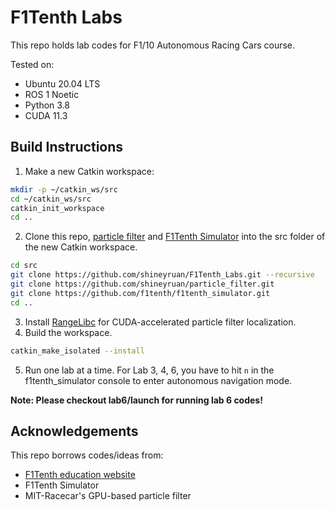 # F1Tenth Labs
This repo holds lab codes for F1/10 Autonomous Racing Cars course.

Tested on:
- Ubuntu 20.04 LTS
- ROS 1 Noetic
- Python 3.8
- CUDA 11.3

## Build Instructions
1. Make a new Catkin workspace:

```bash
mkdir -p ~/catkin_ws/src
cd ~/catkin_ws/src
catkin_init_workspace
cd ..
```

2. Clone this repo, [particle filter](https://github.com/shineyruan/particle_filter) and [F1Tenth Simulator](https://github.com/f1tenth/f1tenth_simulator) into the src folder of the new Catkin workspace.

```bash
cd src
git clone https://github.com/shineyruan/F1Tenth_Labs.git --recursive
git clone https://github.com/shineyruan/particle_filter.git
git clone https://github.com/f1tenth/f1tenth_simulator.git
cd ..
```

3. Install [RangeLibc](https://github.com/shineyruan/range_libc) for CUDA-accelerated particle filter localization.
4. Build the workspace.

```bash
catkin_make_isolated --install
```

5. Run one lab at a time. For Lab 3, 4, 6, you have to hit `n` in the f1tenth_simulator console to enter autonomous navigation mode.

**Note: Please checkout lab6/launch for running lab 6 codes!**

## Acknowledgements
This repo borrows codes/ideas from:
- [F1Tenth education website](https://f1tenth-coursekit.readthedocs.io/en/latest/assignments/labs/index.html)
- F1Tenth Simulator
- MIT-Racecar's GPU-based particle filter
